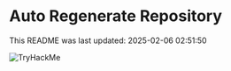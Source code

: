 # Auto Regenerate Repository

This README was last updated: 2025-02-06 02:51:50

 ![TryHackMe](https://tryhackme.com/badge/533634)